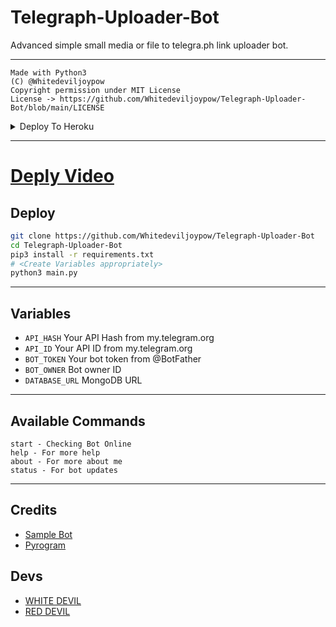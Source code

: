 # Telegraph-Uploader-Bot

Advanced simple small media or file to telegra.ph link uploader bot.

---

```
Made with Python3
(C) @Whitedeviljoypow
Copyright permission under MIT License
License -> https://github.com/Whitedeviljoypow/Telegraph-Uploader-Bot/blob/main/LICENSE
```


<details><summary>Deploy To Heroku</summary>
<p>
<br>
<a href="https://heroku.com/deploy?template=https://github.com/Whitedeviljoypow/Telegraph-Uploader-Bot">
  <img src="https://www.herokucdn.com/deploy/button.svg" alt="Deploy">
</a>
</p>
</details>

---

# [Deply Video](https://youtu.be/c-GfUfriP50)


## Deploy

```sh
git clone https://github.com/Whitedeviljoypow/Telegraph-Uploader-Bot
cd Telegraph-Uploader-Bot
pip3 install -r requirements.txt
# <Create Variables appropriately>
python3 main.py
```

---

## Variables

- `API_HASH` Your API Hash from my.telegram.org
- `API_ID` Your API ID from my.telegram.org
- `BOT_TOKEN` Your bot token from @BotFather
- `BOT_OWNER` Bot owner ID
- `DATABASE_URL` MongoDB URL

---

## Available Commands

```
start - Checking Bot Online
help - For more help
about - For more about me
status - For bot updates
```

---

## Credits

- [Sample Bot](http://t.me/MN_Telegraph_BoT)
- [Pyrogram](https://github.com/pyrogram/pyrogram)

## Devs

- [WHITE DEVIL](https://t.me/Whitedeviljoypow)
- [RED DEVIL](https://t.me/Reddeviljoypow)
